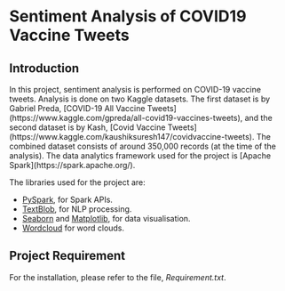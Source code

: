 # Sentiment Analysis of COVID19 Vaccine Tweets 

<h2>Introduction</h2>

<p>In this project, sentiment analysis is performed on COVID-19 vaccine tweets. Analysis is done on two Kaggle datasets. The first dataset is by Gabriel Preda, [COVID-19 All Vaccine Tweets](https://www.kaggle.com/gpreda/all-covid19-vaccines-tweets), and the second dataset is by Kash, [Covid Vaccine Tweets](https://www.kaggle.com/kaushiksuresh147/covidvaccine-tweets). The combined dataset consists of around 350,000 records (at the time of the analysis). The data analytics framework used for the project is [Apache Spark](https://spark.apache.org/).

The libraries used for the project are:

* [PySpark](https://spark.apache.org/docs/latest/api/python/), for Spark APIs.
* [TextBlob](https://textblob.readthedocs.io/en/dev/), for NLP processing.
* [Seaborn](https://seaborn.pydata.org/) and [Matplotlib](https://matplotlib.org/), for data visualisation.
* [Wordcloud](https://amueller.github.io/word_cloud/) for word clouds.</p>

<h2>Project Requirement</h2>

For the installation, please refer to the file, *Requirement.txt*.
